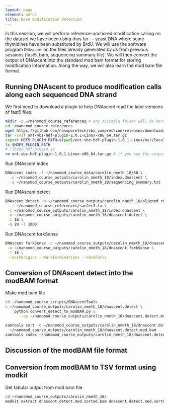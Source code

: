 ```yaml
---
layout: page
element: notes
title: Base modification detection
---
```


In this session, we will perform reference-anchored modification calling
on the dataset we have been using thus far — yeast DNA where some thymidines have been
substituted by BrdU.
We will use the software program `DNAscent` on the files already generated
by us from previous sessions (fast5, bam, sequencing summary file).
We will then convert the output of DNAscent into the standard mod bam format for storing
modification information.
Along the way, we will also learn the mod bam file format.

## Running DNAscent to produce modification calls along each sequenced DNA strand

We first need to download a plugin to help DNAscent read the later versions of fast5 files.

```bash
mkdir -p ~/nanomod_course_references # any suitable folder will do here.
cd ~/nanomod_course_references
wget https://github.com/nanoporetech/vbz_compression/releases/download/v1.0.1/ont-vbz-hdf-plugin-1.0.1-Linux-x86_64.tar.gz
tar -xvzf ont-vbz-hdf-plugin-1.0.1-Linux-x86_64.tar.gz
export HDF5_PLUGIN_PATH=$(pwd)/ont-vbz-hdf-plugin-1.0.1-Linux/usr/local/hdf5/lib/plugin
ls $HDF5_PLUGIN_PATH
# libvbz_hdf_plugin.so
rm ont-vbz-hdf-plugin-1.0.1-Linux-x86_64.tar.gz # if you see the output above, then cleanup by removing the tarball.
```

Run DNAscent index

```bash
DNAscent index -f ~/nanomod_course_data/carolin_nmeth_18/60 \
  -o ~/nanomod_course_outputs/carolin_nmeth_18/index.dnascent \
  -s ~/nanomod_course_outputs/carolin_nmeth_18/sequencing_summary.txt
```

Run DNAscent detect

```bash
DNAscent detect -b ~/nanomod_course_outputs/carolin_nmeth_18/aligned_reads.sorted.onlyPrim.bam \
  -r ~/nanomod_course_references/sacCer3.fa \
 -i ~/nanomod_course_outputs/carolin_nmeth_18/index.dnascent \
 -o ~/nanomod_course_outputs/carolin_nmeth_18/dnascent.detect \
 -t 16 \
 -q 20 -l 1000
```

<!-- TODO: Explain that we learn about features like forks in a previous session -->
<!-- TODO: Explain that forkSense is not strictly speaking needed for a general DNascent experiment -->
Run DNAscent forkSense

```bash
DNAscent forkSense -d ~/nanomod_course_outputs/carolin_nmeth_18/dnascent.detect\
 -o ~/nanomod_course_outputs/carolin_nmeth_18/dnascent.forkSense \
 -t 16 \
 --markOrigins --markTerminations --markForks
```

## Conversion of DNAscent detect into the modBAM format

Make mod bam file

```bash
cd ~/nanomod_course_scripts/DNAscentTools
< ~/nanomod_course_outputs/carolin_nmeth_18/dnascent.detect \
    python convert_detect_to_modBAM.py \
      --op ~/nanomod_course_outputs/carolin_nmeth_18/dnascent.detect.mod.bam --tag T

samtools sort -o ~/nanomod_course_outputs/carolin_nmeth_18/dnascent.detect.mod.sorted.bam \
  ~/nanomod_course_outputs/carolin_nmeth_18/dnascent.detect.mod.bam
samtools index ~/nanomod_course_outputs/carolin_nmeth_18/dnascent.detect.mod.sorted.bam
```

## Discussion of the modBAM file format

<!-- TODO -->

## Conversion from modBAM to TSV format using modkit

<!-- TODO -->

Get tabular output from mod bam file

```bash
cd ~/nanomod_course_outputs/carolin_nmeth_18/
modkit extract dnascent.detect.mod.sorted.bam dnascent.detect.mod.sorted.bam.tsv
```